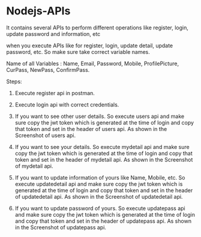 # Nodejs-APIs
 It contains several APIs to perform different operations like register, login, update password and information, etc

when you execute APIs like for register, login, update detail, update password, etc. So make sure take correct variable names.

Name of all Variables : Name, Email, Password, Mobile, ProfilePicture, CurPass, NewPass, ConfirmPass.

Steps: 
1. Execute register api in postman.

2. Execute login api with correct credentials.

3. If you want to see other user details. So execute users api and make sure copy the jwt token which is generated at the time of login and copy that token and set in the header of users api. As shown in the Screenshot of users api.

4. If you want to see your details. So execute mydetail api and make sure copy the jwt token which is generated at the time of login and copy that token and set in the header of mydetail api. As shown in the Screenshot of mydetail api.

5. If you want to update information of yours like Name, Mobile, etc. So execute updatedetail api and make sure copy the jwt token which is generated at the time of login and copy that token and set in the header of updatedetail api. As shown in the Screenshot of updatedetail api.

6. If you want to update password of yours. So execute updatepass api and make sure copy the jwt token which is generated at the time of login and copy that token and set in the header of updatepass api. As shown in the Screenshot of updatepass api.

